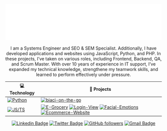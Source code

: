 <!--
### Hi there 👋

**yeniferrosana/yeniferrosana** is a ✨ _special_ ✨ repository because its `README.md` (this file) appears on your GitHub profile.

Here are some ideas to get you started:

- 🔭 I’m currently working on ...
- 🌱 I’m currently learning ...
- 👯 I’m looking to collaborate on ...
- 🤔 I’m looking for help with ...
- 💬 Ask me about ...
- 📫 How to reach me: ...
- 😄 Pronouns: ...
- ⚡ Fun fact: ...
-->

![Metrics](/bigass.svg)

<p align="center">
I am a Systems Engineer and SEO & SEM Specialist. Additionally, I have developed applications and websites using JavaScript, Python, and PHP. In these projects, I’ve taken on various roles, including Frontend, Backend, QA, and Scrum Master. With over 10 years of experience in IT support, I’ve expanded my technical knowledge, strengthene my teamwork skills, and learned to perform effectively under pressure.
</p>

<div align="center">

<!-- START OF PROFILE STACK, DO NOT REMOVE -->
| 💻 **Technology** | 🚀 **Projects** |
| - | - |
| [![Python](https://img.shields.io/static/v1?label=&message=Python&color=3C78A9&logo=python&logoColor=FFFFFF)](https://www.python.org/) | [![biaci-on-the-go](https://img.shields.io/static/v1?label=&message=biaci-on-the-go&color=000605&logo=github&logoColor=FFFFFF&labelColor=000605)](https://github.com/yeniferrosana/biaci-on-the-go) 
| [![JS/TS](https://img.shields.io/static/v1?label=&message=JS/TS&color=3878C6&logo=javascript&logoColor=FFFFFF)](https://www.typescriptlang.org/) | [![E-Grocery](https://img.shields.io/static/v1?label=&message=E-Grocery&color=000605&logo=github&logoColor=FFFFFF&labelColor=000605)](https://github.com/yeniferrosana/E-Grocery) [![Login-View](https://img.shields.io/static/v1?label=&message=Login-View&color=000605&logo=github&logoColor=FFFFFF&labelColor=000605)](https://github.com/yeniferrosana/Login-View) [![Facial-Emotions](https://img.shields.io/static/v1?label=&message=Facial-Emotions&color=000605&logo=github&logoColor=FFFFFF&labelColor=000605)](https://github.com/yeniferrosana/facial-emotions) [![Ecommerce-Website](https://img.shields.io/static/v1?label=&message=Ecommerce-Website&color=000605&logo=github&logoColor=FFFFFF&labelColor=000605)](https://github.com/yeniferrosana/Ecommerce-Website)|
<!-- END OF PROFILE STACK, DO NOT REMOVE -->

  
[![Linkedin Badge](https://img.shields.io/badge/-Yenifer%20Ramírez-blue?style=social&logo=Linkedin&logoColor=blue&link=https://www.linkedin.com/in/yeniferrosana/)](https://www.linkedin.com/in/yeniferrosana/) [![Twitter Badge](http://img.shields.io/badge/-@yeniferrosana-1ca0f1?style=social&logo=twitter&logoColor=blue&link=https://twitter.com/yeniferrosana)](https://twitter.com/yeniferrosana) [![GitHub followers](https://img.shields.io/github/followers/yeniferrosana?label=Follow&style=social)](https://github.com/yeniferrosana/?tab=follow) [![Gmail Badge](https://img.shields.io/badge/-@yeniferramirez11-c14438?style=social&logo=Gmail&logoColor=red&link=mailto:email@yeniferramirez11)](mailto:yeniferramirez11@gmail.com)

</div>
